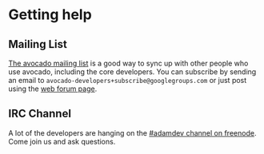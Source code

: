# Getting help

## Mailing List

[The avocado mailing list](https://groups.google.com/forum/#!forum/avocado-developers) is a good
way to sync up with other people who use avocado, including the core developers. You can subscribe
by sending an email to `avocado-developers+subscribe@googlegroups.com` or just post using
the [web forum page](https://groups.google.com/forum/#!forum/adam-developers).

## IRC Channel

A lot of the developers are hanging on the [#adamdev channel on freenode](http://webchat.freenode.net/?channels=adamdev).
Come join us and ask questions.
